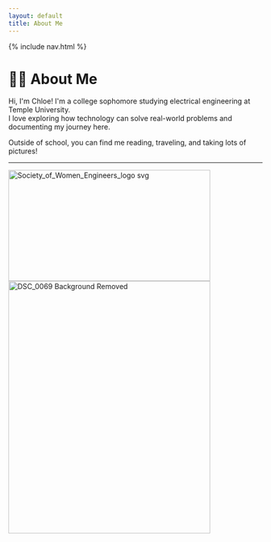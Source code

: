 ```yaml
---
layout: default
title: About Me
---
```


{% include nav.html %}

# 👩‍🎓 About Me

Hi, I'm Chloe! I'm a college sophomore studying electrical engineering at Temple University.  
I love exploring how technology can solve real-world problems and documenting my journey here.  

Outside of school, you can find me reading, traveling, and taking lots of pictures!

---

<img width="400" height="220" alt="Society_of_Women_Engineers_logo svg" src="https://github.com/user-attachments/assets/f2eae716-b645-4dae-9544-924cf3a84f36" />
<img width="400" height="500" alt="DSC_0069 Background Removed" src="https://github.com/user-attachments/assets/9c22795b-1b2a-4aa3-a957-106c7938c908" />
